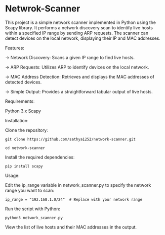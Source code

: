 # Netwrok-Scanner
This project is a simple network scanner implemented in Python using the Scapy library. It performs a network discovery scan to identify live hosts within a specified IP range by sending ARP requests. The scanner can detect devices on the local network, displaying their IP and MAC addresses.

Features:

  -> Network Discovery: Scans a given IP range to find live hosts.
  
  -> ARP Requests: Utilizes ARP to identify devices on the local network.
  
  -> MAC Address Detection: Retrieves and displays the MAC addresses of detected devices.
  
  -> Simple Output: Provides a straightforward tabular output of live hosts.
  

Requirements:

  Python 3.x
  Scapy

Installation:

Clone the repository:

    git clone https://github.com/sathya1252/network-scanner.git
    
    cd network-scanner

Install the required dependencies:

    pip install scapy

Usage:

Edit the ip_range variable in network_scanner.py to specify the network range you want to scan:

    ip_range = "192.168.1.0/24"  # Replace with your network range

Run the script with Python:

    python3 network_scanner.py

View the list of live hosts and their MAC addresses in the output.
